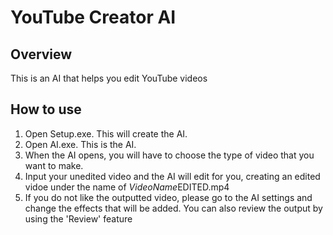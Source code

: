# YouTube Creator AI
## Overview

 This is an AI that helps you edit YouTube videos 

## How to use
 1. Open Setup.exe. This will create the AI.
 2. Open AI.exe. This is the AI.
 3. When the AI opens, you will have to choose the type of video that you want to make.
 4. Input your unedited video and the AI will edit for you, creating an edited vidoe under the name of *VideoName*EDITED.mp4
 5. If you do not like the outputted video, please go to the AI settings and change the effects that will be added. You can also review the output by using the 'Review' feature
